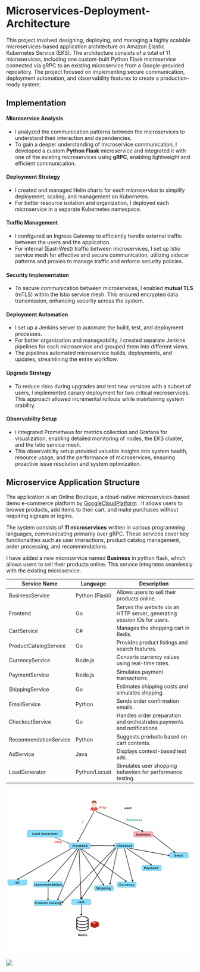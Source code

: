 
# Microservices-Deployment-Architecture

This project involved designing, deploying, and managing a highly scalable microservices-based application architecture on Amazon Elastic Kubernetes Service (EKS). The architecture consists of a total of 11 microservices, including one custom-built Python Flask microservice connected via gRPC to an existing microservice from a Google-provided repository. The project focused on implementing secure communication, deployment automation, and observability features to create a production-ready system.
## Implementation 
#### Microservice  Analysis 
* I analyzed the communication patterns between the microservices to understand their interaction and dependencies.
* To gain a deeper understanding of microservice communication, I developed a custom **Python Flask** microservice and integrated it with one of the existing microservices using **gRPC**, enabling lightweight and efficient communication.
#### Deployment Strategy
* I created and managed Helm charts for each microservice to simplify deployment, scaling, and management on Kubernetes.
* For better resource isolation and organization, I deployed each microservice in a separate Kubernetes namespace.
#### Traffic Management
* I configured an Ingress Gateway to efficiently handle external traffic between the users and the application.
* For internal (East-West) traffic between microservices, I set up Istio service mesh for effective and secure communication, utilizing sidecar patterns and proxies to manage traffic and enforce security policies.
#### Security Implementation
* To secure communication between microservices, I enabled **mutual TLS** (mTLS) within the Istio service mesh. This ensured encrypted data transmission, enhancing security across the system.

#### Deployment Automation
* I set up a Jenkins server to automate the build, test, and deployment processes.
* For better organization and manageability, I created separate Jenkins pipelines for each microservice and grouped them into different views.
* The pipelines automated microservice builds, deployments, and updates, streamlining the entire workflow.
#### Upgrade Strategy
* To reduce risks during upgrades and test new versions with a subset of users, I implemented canary deployment for two critical microservices. This approach allowed incremental rollouts while maintaining system stability.
#### Observability Setup
* I integrated Prometheus for metrics collection and Grafana for visualization, enabling detailed monitoring of nodes, the EKS cluster, and the Istio service mesh.
* This observability setup provided valuable insights into system health, resource usage, and the performance of microservices, ensuring proactive issue resolution and system optimization.

## Microservice Application Structure 
The application is an Online Boutique, a cloud-native microservices-based demo e-commerce platform by [GoogleCloudPlatform](https://github.com/GoogleCloudPlatform/microservices-demo) . It allows users to browse products, add items to their cart, and make purchases without requiring signups or logins.

The system consists of **11 microservices** written in various programming languages, communicating primarily over gRPC. These services cover key functionalities such as user interactions, product catalog management, order processing, and recommendations.

I have added a new microservice named **Business** in python flask, which allows users to sell their products online. This service integrates seamlessly with the existing microservice.



| **Service Name**            | **Language**        | **Description**                                                                     |
|-------------------------|-----------------|---------------------------------------------------------------------------------|
| BusinessService          | Python (Flask)  | Allows users to sell their products online.     |
| Frontend                 | Go              | Serves the website via an HTTP server, generating session IDs for users.        |
| CartService              | C#              | Manages the shopping cart in Redis.                                             |
| ProductCatalogService    | Go              | Provides product listings and search features.                                  |
| CurrencyService          | Node.js         | Converts currency values using real-time rates.                                 |
| PaymentService           | Node.js         | Simulates payment transactions.                                                 |
| ShippingService          | Go              | Estimates shipping costs and simulates shipping.                                |
| EmailService             | Python          | Sends order confirmation emails.                                                |
| CheckoutService          | Go              | Handles order preparation and orchestrates payments and notifications.          |
| RecommendationService    | Python          | Suggests products based on cart contents.                                       |
| AdService                | Java            | Displays context-based text ads.                                                |
| LoadGenerator            | Python/Locust   | Simulates user shopping behaviors for performance testing.                      |

![Microservice Architecture](https://github.com/Prerana-Mauryaa/Microservices-Deployment-Architecture/blob/master/images/diagrams/Untitled%20design%20(65).png)


<img src="https://github.com/Prerana-Mauryaa/Microservices-Deployment-Architecture/blob/master/images/diagrams/microservice.drawio%20(2).svg" width="200px" />
